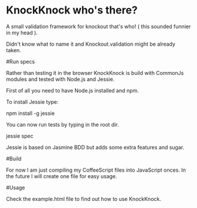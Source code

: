 # KnockKnock who's there?

A small validation framework for knockout that's who! ( this sounded funnier in my head ). 

Didn't know what to name it and Knockout.validation might be already taken.

#Run specs

Rather than testing it in the browser KnockKnock  is build with CommonJs modules and tested with Node.js and Jessie. 

First of all you need to have Node.js installed and npm. 

To install Jessie type:

   npm install -g jessie


You can now run tests by typing in the root dir.

  jessie spec 

Jessie is based on Jasmine BDD but adds some extra features and sugar.

#Build 

For now I am just compiling my CoffeeScript files into JavaScript onces. In the future I will create one file for easy usage.


#Usage

Check the example.html file to find out how to use KnockKnock.
